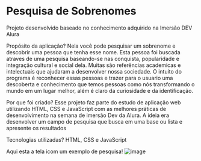 # Pesquisa de Sobrenomes
Projeto desenvolvido baseado no conhecimento adquirido na Imersão DEV Alura

Propósito da aplicação?
Nela você pode pesquisar um sobrenome e descobrir uma pessoa que tenha esse nome. Esta pessoa foi buscada atraves de uma pesquisa baseando-se nas conquista, popularidade e integração cultural e social dela.
Muitas são referências academicas e intelectuais que ajudaram a desenvolver nossa sociedade. O intuito do programa é reconhecer essas pessoas e trazer para o usuario uma descoberta e conhecimento que temos pessoas como nós transformando o mundo em um lugar melhor, além é claro da curiosidade e da identificação.

Por que foi criado?
Esse projeto faz parte do estudo de aplicação web utilizando HTML, CSS e JavaScript com as melhores práticas de desenvolvimento na semana de imersão Dev da Alura. A ideia era desenvolver um campo de pesquisa que busca em uma base ou lista e apresente os resultados

Tecnologias utilizadas?
HTML, CSS e JavaScript

Aqui esta a tela icom um exemplo de pesquisa!
![image](https://github.com/user-attachments/assets/36a2f4ce-1905-4693-aac1-9f2353e05c78)

